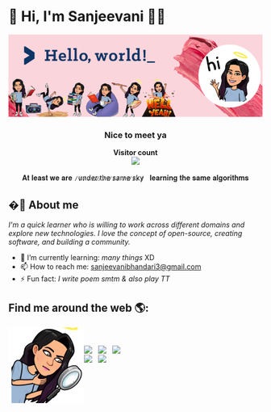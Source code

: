 # 🔎 Hi, I'm Sanjeevani 👩‍💻

<img src="https://raw.githubusercontent.com/Sanjeevani15/Sanjeevani15/master/banner_final.png" alt="welcome">

<h3 align="center">Nice to meet ya</h3>
<p align="center"><b>Visitor count</b></br>
  <img src="https://profile-counter.glitch.me/Sanjeevani15/count.svg" /></p>
</p>

<p align="center"> 
     𝐀𝐭 𝐥𝐞𝐚𝐬𝐭 𝐰𝐞 𝐚𝐫𝐞 &nbsp ̷u̷n̷d̷e̷r̷ ̷t̷h̷e̷ ̷s̷a̷m̷e̷ ̷s̷k̷y̷   &nbsp 𝐥𝐞𝐚𝐫𝐧𝐢𝐧𝐠 𝐭𝐡𝐞 𝐬𝐚𝐦𝐞 𝐚𝐥𝐠𝐨𝐫𝐢𝐭𝐡𝐦𝐬

  <p> 

  ## �🤨 About me 

*I'm a quick learner who is willing to work across different domains and explore new technologies. I love the concept of open-source, creating software, and building a community.*

- 🌱 I’m currently learning:         *many things* XD
- 📫 How to reach me:  sanjeevanibhandari3@gmail.com
- ⚡ Fun fact:   *I write poem smtm & also play TT*
  


## Find me around the web 🌎: 
<!-- <a href="https://github.com/Sanjeevani15"><img align="left" width="150" height="150"  src="https://raw.githubusercontent.com/Sanjeevani15/Sanjeevani15/master/searcg.png"></a> -->
  



<a href="https://github.com/Sanjeevani15"><img align="left" width="150" height="150"  src="https://raw.githubusercontent.com/Sanjeevani15/Sanjeevani15/master/look1.png"></a>

<br><br>[<img align="center" height="40" src="https://img.icons8.com/color/144/000000/linkedin.png"/>](https://www.linkedin.com/in/sanjeevani-bhandari/)&nbsp;&nbsp;
[<img align="center" height="40" src="https://img.icons8.com/color/144/000000/behance.png"/>](https://www.behance.net/sanjeevani15)&nbsp;&nbsp;
[<img align="center" height="40" src="https://img.icons8.com/color/144/000000/gmail.png"/>](https://mail.google.com/mail/?view=cm&fs=1&to=sanjeevanibhandari3@gmail.com)&nbsp;&nbsp; <br>
[<img align="center" height="40" src="https://img.icons8.com/fluent/144/000000/twitter.png"/>](https://twitter.com/pennydumb_adore)&nbsp;&nbsp;
[<img align="center" height="40" src="https://img.icons8.com/fluent/144/000000/instagram-new.png"/>](https://www.instagram.com/sanjeevani_bhandari/)&nbsp;&nbsp;
<!-- [<img align="center" height="40" src="https://img.icons8.com/fluent/144/000000/quora.png"/>](https://www.quora.com/profile/Sanjeevani-20)&nbsp;&nbsp; -->



<!-- ![Visitor Count](https://profile-counter.glitch.me/{YOUR USER}/count.svg) -->








<!--
**Sanjeevani15/Sanjeevani15** is a ✨ _special_ ✨ repository because its `README.md` (this file) appears on your GitHub profile.

Here are some ideas to get you started:

- 🔭 I’m currently working on ...
- 🌱 I’m currently learning ...
- 👯 I’m looking to collaborate on ...
- 🤔 I’m looking for help with ...
- 💬 Ask me about ...
- 📫 How to reach me: ...
- 😄 Pronouns: ...
- ⚡ Fun fact: ...
-->
